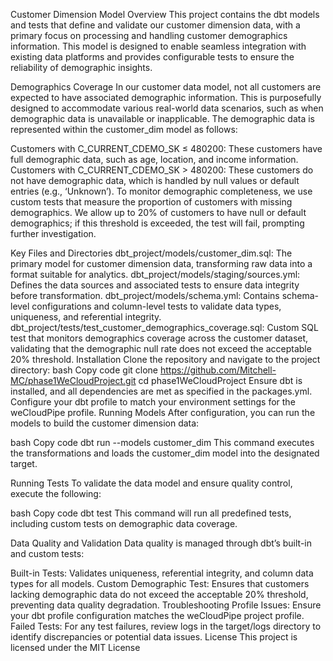 Customer Dimension Model
Overview
This project contains the dbt models and tests that define and validate our customer dimension data, with a primary focus on processing and handling customer demographics information. This model is designed to enable seamless integration with existing data platforms and provides configurable tests to ensure the reliability of demographic insights.

Demographics Coverage
In our customer data model, not all customers are expected to have associated demographic information. This is purposefully designed to accommodate various real-world data scenarios, such as when demographic data is unavailable or inapplicable. The demographic data is represented within the customer_dim model as follows:

Customers with C_CURRENT_CDEMO_SK ≤ 480200: These customers have full demographic data, such as age, location, and income information.
Customers with C_CURRENT_CDEMO_SK > 480200: These customers do not have demographic data, which is handled by null values or default entries (e.g., ‘Unknown’).
To monitor demographic completeness, we use custom tests that measure the proportion of customers with missing demographics. We allow up to 20% of customers to have null or default demographics; if this threshold is exceeded, the test will fail, prompting further investigation.

Key Files and Directories
dbt_project/models/customer_dim.sql: The primary model for customer dimension data, transforming raw data into a format suitable for analytics.
dbt_project/models/staging/sources.yml: Defines the data sources and associated tests to ensure data integrity before transformation.
dbt_project/models/schema.yml: Contains schema-level configurations and column-level tests to validate data types, uniqueness, and referential integrity.
dbt_project/tests/test_customer_demographics_coverage.sql: Custom SQL test that monitors demographics coverage across the customer dataset, validating that the demographic null rate does not exceed the acceptable 20% threshold.
Installation
Clone the repository and navigate to the project directory:
bash
Copy code
git clone https://github.com/Mitchell-MC/phase1WeCloudProject.git
cd phase1WeCloudProject
Ensure dbt is installed, and all dependencies are met as specified in the packages.yml.
Configure your dbt profile to match your environment settings for the weCloudPipe profile.
Running Models
After configuration, you can run the models to build the customer dimension data:

bash
Copy code
dbt run --models customer_dim
This command executes the transformations and loads the customer_dim model into the designated target.

Running Tests
To validate the data model and ensure quality control, execute the following:

bash
Copy code
dbt test
This command will run all predefined tests, including custom tests on demographic data coverage.

Data Quality and Validation
Data quality is managed through dbt’s built-in and custom tests:

Built-in Tests: Validates uniqueness, referential integrity, and column data types for all models.
Custom Demographic Test: Ensures that customers lacking demographic data do not exceed the acceptable 20% threshold, preventing data quality degradation.
Troubleshooting
Profile Issues: Ensure your dbt profile configuration matches the weCloudPipe project profile.
Failed Tests: For any test failures, review logs in the target/logs directory to identify discrepancies or potential data issues.
License
This project is licensed under the MIT License